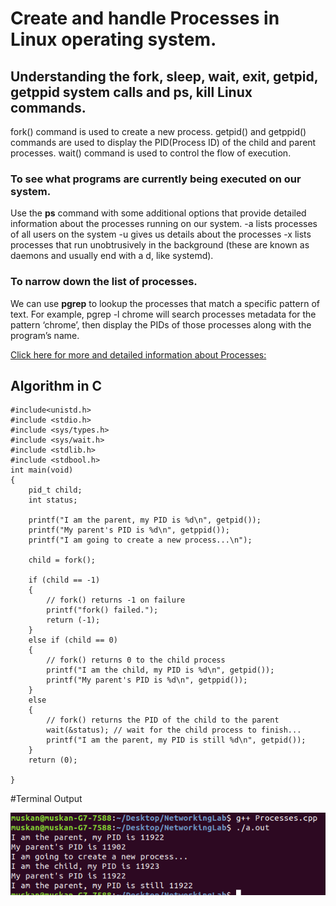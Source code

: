# Create and handle Processes in Linux operating system.

## Understanding the fork, sleep, wait, exit, getpid, getppid system calls and ps, kill Linux commands.

fork() command is used to create a new process. 
getpid() and getppid() commands are used to display the PID(Process ID) of the child and parent processes.
wait() command is used to control the flow of execution.

### To see what programs are currently being executed on our system.

Use the **ps** command with some additional options that provide detailed information about the processes
running on our system.
-a lists processes of all users on the system
-u gives us details about the processes
-x lists processes that run unobtrusively in the background (these are known as daemons and usually end
with a d, like systemd).

### To narrow down the list of processes.

We can use **pgrep** to lookup the processes that match a specific pattern of text.
For example, pgrep -l chrome will search processes metadata for the pattern ‘chrome’, then
display the PIDs of those processes along with the program’s name.

[Click here for more and detailed information about Processes:](https://medium.com/@eightlimbed/creating-and-killing-processes-in-linux-7d4470f1f7a6)

## Algorithm in C

```
#include<unistd.h>
#include <stdio.h>
#include <sys/types.h> 
#include <sys/wait.h> 
#include <stdlib.h>
#include <stdbool.h>
int main(void)
{
    pid_t child;
    int status;

    printf("I am the parent, my PID is %d\n", getpid());
    printf("My parent's PID is %d\n", getppid());
    printf("I am going to create a new process...\n");

    child = fork();

    if (child == -1)
    {
        // fork() returns -1 on failure
        printf("fork() failed.");
        return (-1);
    }
    else if (child == 0)
    {
        // fork() returns 0 to the child process
        printf("I am the child, my PID is %d\n", getpid());
        printf("My parent's PID is %d\n", getppid());
    }
    else
    {
        // fork() returns the PID of the child to the parent
        wait(&status); // wait for the child process to finish...
        printf("I am the parent, my PID is still %d\n", getpid());
    }
    return (0);

}
```

#Terminal Output

![Output](Imgs/Process.png)

